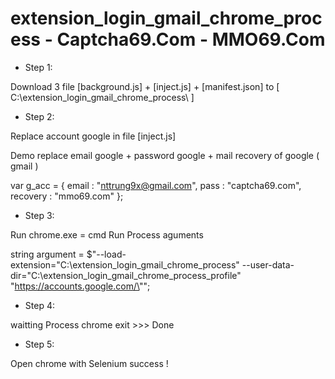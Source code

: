 # extension_login_gmail_chrome_process - Captcha69.Com - MMO69.Com

- Step 1: 

Download 3 file [background.js] + [inject.js] + [manifest.json] to [ C:\extension_login_gmail_chrome_process\ ]

- Step 2:

Replace account google in file [inject.js]

Demo replace email google + password google + mail recovery of google ( gmail )

var g_acc =
{
	email : "nttrung9x@gmail.com",
	pass : "captcha69.com",
	recovery : "mmo69.com"
};

- Step 3: 

Run chrome.exe = cmd Run Process aguments

string argument = $"--load-extension=\"C:\extension_login_gmail_chrome_process\" --user-data-dir=\"C:\extension_login_gmail_chrome_process_profile\" \"https://accounts.google.com/\"";

- Step 4:

waitting Process chrome exit >>> Done

- Step 5:

Open chrome with Selenium success !

